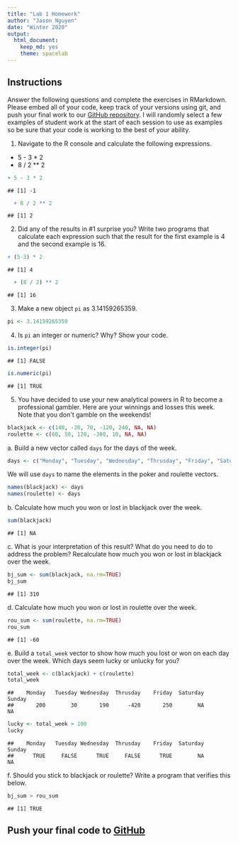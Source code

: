 ```yaml
---
title: "Lab 1 Homework"
author: "Jason Nguyen"
date: "Winter 2020"
output:
  html_document: 
    keep_md: yes
    theme: spacelab
---
```


## Instructions
Answer the following questions and complete the exercises in RMarkdown. Please embed all of your code, keep track of your versions using git, and push your final work to our [GitHub repository](https://github.com/FRS417-DataScienceBiologists). I will randomly select a few examples of student work at the start of each session to use as examples so be sure that your code is working to the best of your ability.  

1. Navigate to the R console and calculate the following expressions.  
  + 5 - 3 * 2  
  + 8 / 2 ** 2  

```r
+ 5 - 3 * 2  
```

```
## [1] -1
```

```r
  + 8 / 2 ** 2 
```

```
## [1] 2
```
  
2. Did any of the results in #1 surprise you? Write two programs that calculate each expression such that the result for the first example is 4 and the second example is 16.  

```r
+ (5-3) * 2
```

```
## [1] 4
```

```r
  + (8 / 2) ** 2
```

```
## [1] 16
```

3. Make a new object `pi` as 3.14159265359.  


```r
pi <- 3.14159265359
```


4. Is `pi` an integer or numeric? Why? Show your code.  

```r
is.integer(pi)
```

```
## [1] FALSE
```

```r
is.numeric(pi)
```

```
## [1] TRUE
```

5. You have decided to use your new analytical powers in R to become a professional gambler. Here are your winnings and losses this week. Note that you don't gamble on the weekends!  

```r
blackjack <- c(140, -20, 70, -120, 240, NA, NA)
roulette <- c(60, 50, 120, -300, 10, NA, NA)
```

a. Build a new vector called `days` for the days of the week. 

```r
days <- c("Monday", "Tuesday", "Wednesday", "Thrusday", "Friday", "Saturday", "Sunday")
```


We will use `days` to name the elements in the poker and roulette vectors.

```r
names(blackjack) <- days
names(roulette) <- days
```

b. Calculate how much you won or lost in blackjack over the week.  

```r
sum(blackjack)
```

```
## [1] NA
```


c. What is your interpretation of this result? What do you need to do to address the problem? Recalculate how much you won or lost in blackjack over the week.  

```r
bj_sum <- sum(blackjack, na.rm=TRUE)
bj_sum
```

```
## [1] 310
```


d. Calculate how much you won or lost in roulette over the week.  

```r
rou_sum <- sum(roulette, na.rm=TRUE)
rou_sum
```

```
## [1] -60
```


e. Build a `total_week` vector to show how much you lost or won on each day over the week. Which days seem lucky or unlucky for you?

```r
total_week <- c(blackjack) + c(roulette)
total_week
```

```
##    Monday   Tuesday Wednesday  Thrusday    Friday  Saturday    Sunday 
##       200        30       190      -420       250        NA        NA
```

```r
lucky <- total_week > 100
lucky
```

```
##    Monday   Tuesday Wednesday  Thrusday    Friday  Saturday    Sunday 
##      TRUE     FALSE      TRUE     FALSE      TRUE        NA        NA
```

f. Should you stick to blackjack or roulette? Write a program that verifies this below.  

```r
bj_sum > rou_sum
```

```
## [1] TRUE
```


## Push your final code to [GitHub](https://github.com/FRS417-DataScienceBiologists)

